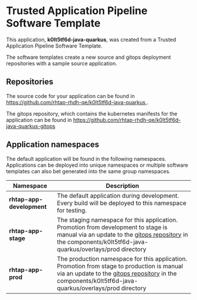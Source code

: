 # Trusted Application Pipeline Software Template

This application, **k0lt5tf6d-java-quarkus**, was created from a Trusted Application Pipeline Software Template.

The software templates create a new source and gitops deployment repositories with a sample source application. 

## Repositories

The source code for your application can be found in [https://github.com/rhtap-rhdh-qe/k0lt5tf6d-java-quarkus ](https://github.com/rhtap-rhdh-qe/k0lt5tf6d-java-quarkus ).
 
The gitops repository, which contains the kubernetes manifests for the application can be found in 
[https://github.com/rhtap-rhdh-qe/k0lt5tf6d-java-quarkus-gitops ](https://github.com/rhtap-rhdh-qe/k0lt5tf6d-java-quarkus-gitops ) 

## Application namespaces 

The default application will be found in the following namespaces. Applications can be deployed into unique namespaces or multiple software templates can also bet generated into the same group namespaces.  

|  Namespace   |  Description   |  
| -------- | -------- |   
| **rhtap-app-development** | The default application during development. Every build will be deployed to this namespace for testing. | 
| **rhtap-app-stage** | The staging namespace for this application. Promotion from development to stage is manual via an update to the [gitops repository](https://github.com/rhtap-rhdh-qe/k0lt5tf6d-java-quarkus-gitops ) in the components/k0lt5tf6d-java-quarkus/overlays/prod directory |  
| **rhtap-app-prod** | The production namespace for this application. Promotion from stage to production is manual via an update to the [gitops repository](https://github.com/rhtap-rhdh-qe/k0lt5tf6d-java-quarkus-gitops ) in the components/k0lt5tf6d-java-quarkus/overlays/prod directory | 